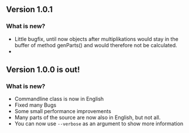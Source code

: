 ## Version 1.0.1
### What is new?

 - Little bugfix, until now objects after multiplikations would stay in the buffer of method genParts() and would therefore not be calculated.
 - 

## Version 1.0.0 is out!
### What is new?
 - Commandline class is now in English 
 - Fixed many Bugs
 - Some small performance improvements
 - Many parts of the source are now also in English, but not all.
 - You can now use `--verbose` as an argument to show more information

